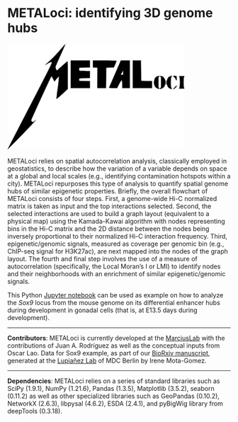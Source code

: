 # METALoci: identifying 3D genome hubs

![alt METALoci](https://github.com/3DGenomes/Sox9_METALoci/blob/main/METALoci_logo.png)

METALoci relies on spatial autocorrelation analysis, classically employed in geostatistics, to describe how the variation of a variable depends on space at a global and local scales (e.g., identifying contamination hotspots within a city). METALoci repurposes this type of analysis to quantify spatial genome hubs of similar epigenetic properties. Briefly, the overall flowchart of METALoci consists of four steps. First, a genome-wide Hi-C normalized matrix is taken as input and the top interactions selected. Second, the selected interactions are used to build a graph layout (equivalent to a physical map) using the Kamada-Kawai algorithm with nodes representing bins in the Hi-C matrix and the 2D distance between the nodes being inversely proportional to their normalized Hi-C interaction frequency. Third, epigenetic/genomic signals, measured as coverage per genomic bin (e.g., ChIP-seq signal for H3K27ac), are next mapped into the nodes of the graph layout. The fourth and final step involves the use of a measure of autocorrelation (specifically, the Local Moran’s I or LMI) to identify nodes and their neighborhoods with an enrichment of similar epigenetic/genomic signals.

This Python [Jupyter notebook](https://github.com/3DGenomes/Sox9_METALoci/blob/main/jupyter/Sox9_E13.5_METAloci.ipynb) can be used as example on how to analyze the *Sox9* locus from the mouse genome on its differential enhancer hubs during development in gonadal cells (that is, at E13.5 days during development).
*****
**Contributors**: METALoci is currently developed at the [MarciusLab](http://www.marciuslab.org) with the contributions of Juan A. Rodríguez as well as the conceptual inputs from Oscar Lao. Data for Sox9 example, as part of our [BioRxiv manuscript](DOI), generated at the [Lupiañez Lab](https://lupilab.wordpress.com) of MDC Berlin by Irene Mota-Gomez.
*****
**Dependencies**: METALoci relies on a series of standard libraries such as SciPy (1.9.1), NumPy (1.21.6), Pandas (1.3.5), Matplotlib (3.5.2), seaborn (0.11.2) as well as other specialized libraries such as GeoPandas (0.10.2), NetworkX (2.6.3), libpysal (4.6.2), ESDA (2.4.1), and pyBigWig library from deepTools (0.3.18).
